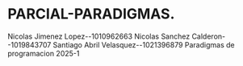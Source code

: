 # PARCIAL-PARADIGMAS.
  Nicolas Jimenez Lopez--1010962663
  Nicolas Sanchez Calderon--1019843707
  Santiago Abril Velasquez--1021396879
  Paradigmas de programacion 
  2025-1
